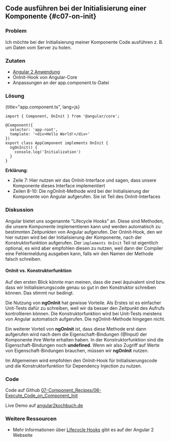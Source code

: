 ## Code ausführen bei der Initialisierung einer Komponente {#c07-on-init}

### Problem

Ich möchte bei der Initialisierung meiner Komponente Code ausführen z. B. um Daten vom Server zu holen.

### Zutaten

* [Angular 2 Anwendung](#c02-angular-app)
* OnInit-Hook von Angular-Core
* Anpassungen an der app.component.ts-Datei

### Lösung

{title="app.component.ts", lang=js}
```
import { Component, OnInit } from '@angular/core';

@Component({
  selector: 'app-root',
  template: '<div>Hello World!</div>'
})
export class AppComponent implements OnInit {
  ngOnInit() {
    console.log('Initialization')
  }
}
```

__Erklärung__:

* Zeile 7: Hier nutzen wir das OnInit-Interface und sagen, dass unsere Komponente dieses Interface implementiert
* Zeilen 8-10: Die ngOnInit-Methode wird bei der Initialisierung der Komponente von Angular aufgerufen. Sie ist Teil des OnInit-Interfaces

### Diskussion

Angular bietet uns sogenannte "Lifecycle Hooks" an.
Diese sind Methoden, die unsere Komponente implementieren kann und werden automatisch zu bestimmten Zeitpunkten von Angular aufgerufen.
Der OnInit-Hook, den wir hier nutzen wird bei der Initialisierung der Komponente, nach der Konstruktorfunktion aufgerufen.
Der `implements OnInit` Teil ist eigentlich optional, es wird aber empfohlen diesen zu nutzen, weil dann der Compiler eine Fehlermeldung ausgeben kann, falls wir den Namen der Methode falsch schreiben.

#### OnInit vs. Konstruktorfunktion

Auf den ersten Blick könnte man meinen, dass die zwei äquivalent sind bzw. dass wir Initialisierungscode genau so gut in den Konstruktor schreiben können.
Das stimmt nur bedingt.

Die Nutzung von __ngOnInit__ hat gewisse Vorteile.
Als Erstes ist es einfacher Unit-Tests dafür zu schreiben, weil wir da besser den Zeitpunkt des Aufrufs kontrollieren können.
Die Konstruktorfunktion wird bei Unit-Tests meistens von Angular automatisch aufgerufen.
Die ngOnInit-Methode hingegen nicht.

Ein weiterer Vorteil von __ngOnInit__ ist, dass diese Methode erst dann aufgerufen wird nach dem die Eigenschaft-Bindungen (@Input) der Komponente ihre Werte erhalten haben.
In der Konstruktorfunktion sind die Eigenschaft-Bindungen noch __undefined__.
Wenn wir also Zugriff auf Werte von Eigenschaft-Bindungen brauchen, müssen wir __ngOnInit__ nutzen.

Im Allgemeinen wird empfohlen den OnInit-Hook für Initialisierungscode und die Konstruktorfunktion für Dependency Injection zu nutzen.

### Code

Code auf Github [07-Component\_Recipes/06-Execute\_Code\_on\_Component\_Init](https://github.com/jsperts/angular2_kochbuch_code/tree/master/07-Component_Recipes/06-Execute_Code_on_Component_Init)

Live Demo auf [angular2kochbuch.de](http://angular2kochbuch.de/examples/code/07-Component_Recipes/06-Execute_Code_on_Component_Init/index.html)

### Weitere Ressourcen

* Mehr Informationen über [Lifecycle Hooks](https://angular.io/docs/ts/latest/guide/lifecycle-hooks.html) gibt es auf der Angular 2 Webseite


